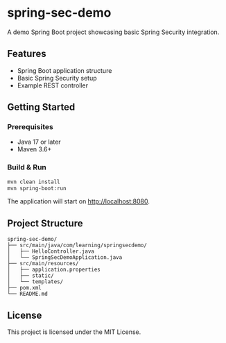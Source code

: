 # spring-sec-demo

A demo Spring Boot project showcasing basic Spring Security integration.

## Features
- Spring Boot application structure
- Basic Spring Security setup
- Example REST controller

## Getting Started

### Prerequisites
- Java 17 or later
- Maven 3.6+

### Build & Run
```bash
mvn clean install
mvn spring-boot:run
```

The application will start on [http://localhost:8080](http://localhost:8080).

## Project Structure
```
spring-sec-demo/
├── src/main/java/com/learning/springsecdemo/
│   ├── HelloController.java
│   └── SpringSecDemoApplication.java
├── src/main/resources/
│   ├── application.properties
│   ├── static/
│   └── templates/
├── pom.xml
└── README.md
```

## License
This project is licensed under the MIT License.
